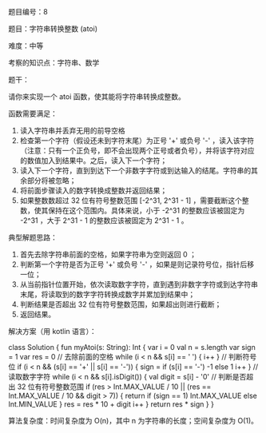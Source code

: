 题目编号：8

题目：字符串转换整数 (atoi)

难度：中等

考察的知识点：字符串、数学

题干：

请你来实现一个 atoi 函数，使其能将字符串转换成整数。

函数需要满足：

1. 读入字符串并丢弃无用的前导空格
2. 检查第一个字符（假设还未到字符末尾）为正号 '+' 或负号 '-' ，读入该字符（注意：只有一个正负号，即不会出现两个正号或者负号），并将该字符对应的数值加入到结果中。之后，读入下一个字符；
3. 读入下一个字符，直到到达下一个非数字字符或到达输入的结尾。字符串的其余部分将被忽略；
4. 将前面步骤读入的数字转换成整数并返回结果；
5. 如果整数数超过 32 位有符号整数范围 [-2^31, 2^31 - 1] ，需要截断这个整数，使其保持在这个范围内。具体来说，小于 -2^31 的整数应该被固定为 -2^31 ，大于 2^31 - 1 的整数应该被固定为 2^31 - 1 。

典型解题思路：

1. 首先去除字符串前面的空格，如果字符串为空则返回 0 ；
2. 判断第一个字符是否为正号 '+' 或负号 '-' ，如果是则记录符号位，指针后移一位；
3. 从当前指针位置开始，依次读取数字字符，直到遇到非数字字符或到达字符串末尾，将读取到的数字字符转换成数字并累加到结果中；
4. 判断结果是否超出 32 位有符号整数范围，如果超出则进行截断；
5. 返回结果。

解决方案（用 kotlin 语言）：

class Solution {
    fun myAtoi(s: String): Int {
        var i = 0
        val n = s.length
        var sign = 1
        var res = 0
        // 去除前面的空格
        while (i < n && s[i] == ' ') {
            i++
        }
        // 判断符号位
        if (i < n && (s[i] == '+' || s[i] == '-')) {
            sign = if (s[i] == '-') -1 else 1
            i++
        }
        // 读取数字字符
        while (i < n && s[i].isDigit()) {
            val digit = s[i] - '0'
            // 判断是否超出 32 位有符号整数范围
            if (res > Int.MAX_VALUE / 10 || (res == Int.MAX_VALUE / 10 && digit > 7)) {
                return if (sign == 1) Int.MAX_VALUE else Int.MIN_VALUE
            }
            res = res * 10 + digit
            i++
        }
        return res * sign
    }
}

算法复杂度：时间复杂度为 O(n)，其中 n 为字符串的长度；空间复杂度为 O(1)。